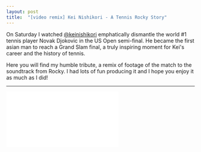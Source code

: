 ```yaml
---
layout: post
title:  "[video remix] Kei Nishikori - A Tennis Rocky Story"
---
```


On Saturday I watched [@keinishikori](https://twitter.com/keinishikori) emphatically dismantle the world #1 tennis player Novak Djokovic in the US Open semi-final. He became the first asian man to reach a Grand Slam final, a truly inspiring moment for Kei's career and the history of tennis.

Here you will find my humble tribute, a remix of footage of the match to the soundtrack from Rocky. I had lots of fun producing it and I hope you enjoy it as much as I did!

---

<iframe class="video" src="//www.youtube.com/embed/cr46AOvI4Ek" frameborder="0" allowfullscreen></iframe>

